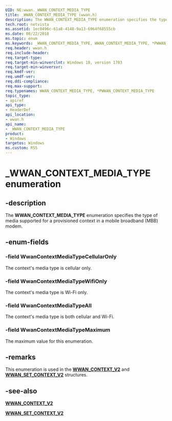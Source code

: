 ```yaml
---
UID: NE:wwan._WWAN_CONTEXT_MEDIA_TYPE
title: _WWAN_CONTEXT_MEDIA_TYPE (wwan.h)
description: The WWAN_CONTEXT_MEDIA_TYPE enumeration specifies the type of media supported for a provisioned context in a mobile broadband (MBB) modem.
tech.root: netvista
ms.assetid: 1ec0496c-61a8-4148-9a13-6964f68555cb
ms.date: 08/22/2018
ms.topic: enum
ms.keywords: _WWAN_CONTEXT_MEDIA_TYPE, WWAN_CONTEXT_MEDIA_TYPE, *PWWAN_CONTEXT_MEDIA_TYPE, 
req.header: wwan.h
req.include-header:
req.target-type:
req.target-min-winverclnt: Windows 10, version 1703
req.target-min-winversvr:
req.kmdf-ver:
req.umdf-ver:
req.ddi-compliance:
req.max-support:
req.typenames: WWAN_CONTEXT_MEDIA_TYPE, *PWWAN_CONTEXT_MEDIA_TYPE
topic_type: 
- apiref
api_type: 
- HeaderDef
api_location: 
- wwan.h
api_name: 
- _WWAN_CONTEXT_MEDIA_TYPE
product: 
- Windows
targetos: Windows
ms.custom: RS5
---
```


# _WWAN_CONTEXT_MEDIA_TYPE enumeration

## -description

The **WWAN_CONTEXT_MEDIA_TYPE** enumeration specifies the type of media supported for a provisioned context in a mobile broadband (MBB) modem.

## -enum-fields

### -field WwanContextMediaTypeCellularOnly 

The context's media type is cellular only.

### -field WwanContextMediaTypeWifiOnly 

The context's media type is Wi-Fi only.

### -field WwanContextMediaTypeAll 

The context's media type is both cellular and Wi-Fi.

### -field WwanContextMediaTypeMaximum 

The maximum value for this enumeration.

## -remarks

This enumeration is used in the [**WWAN_CONTEXT_V2**](ns-wwan-_wwan_context_v2.md) and [**WWAN_SET_CONTEXT_V2**](ns-wwan-_wwan_set_context_v2.md) structures.

## -see-also

[**WWAN_CONTEXT_V2**](ns-wwan-_wwan_context_v2.md)

[**WWAN_SET_CONTEXT_V2**](ns-wwan-_wwan_set_context_v2.md)

